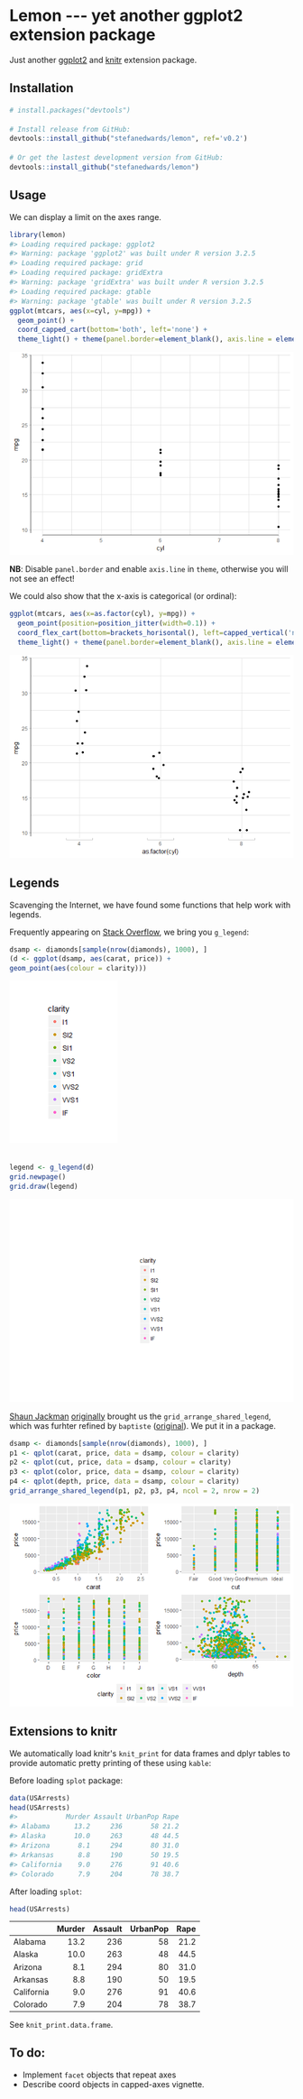 
<!-- README.md is generated from README.Rmd. Please edit that file -->
Lemon --- yet another ggplot2 extension package
===============================================

Just another [ggplot2](http://ggplot2.tidyverse.org) and [knitr](https://yihui.name/knitr/) extension package.

Installation
------------

``` r
# install.packages("devtools")

# Install release from GitHub:
devtools::install_github("stefanedwards/lemon", ref='v0.2')

# Or get the lastest development version from GitHub:
devtools::install_github("stefanedwards/lemon")
```

Usage
-----

We can display a limit on the axes range.

``` r
library(lemon)
#> Loading required package: ggplot2
#> Warning: package 'ggplot2' was built under R version 3.2.5
#> Loading required package: grid
#> Loading required package: gridExtra
#> Warning: package 'gridExtra' was built under R version 3.2.5
#> Loading required package: gtable
#> Warning: package 'gtable' was built under R version 3.2.5
ggplot(mtcars, aes(x=cyl, y=mpg)) + 
  geom_point() + 
  coord_capped_cart(bottom='both', left='none') +
  theme_light() + theme(panel.border=element_blank(), axis.line = element_line())
```

![](README/usage1-1.png)

**NB**: Disable `panel.border` and enable `axis.line` in `theme`, otherwise you will not see an effect!

We could also show that the x-axis is categorical (or ordinal):

``` r
ggplot(mtcars, aes(x=as.factor(cyl), y=mpg)) + 
  geom_point(position=position_jitter(width=0.1)) + 
  coord_flex_cart(bottom=brackets_horisontal(), left=capped_vertical('none')) +
  theme_light() + theme(panel.border=element_blank(), axis.line = element_line())
```

![](README/brackets_demo-1.png)

Legends
-------

Scavenging the Internet, we have found some functions that help work with legends.

Frequently appearing on [Stack Overflow](http://stackoverflow.com), we bring you `g_legend`:

``` r
dsamp <- diamonds[sample(nrow(diamonds), 1000), ]
(d <- ggplot(dsamp, aes(carat, price)) +
geom_point(aes(colour = clarity)))
```

![](README/g_legend-1.png)

``` r

legend <- g_legend(d)
grid.newpage()
grid.draw(legend)
```

![](README/g_legend-2.png)

[Shaun Jackman](http://rpubs.com/sjackman) [originally](%5Bhttp://rpubs.com/sjackman/grid_arrange_shared_legend) brought us the `grid_arrange_shared_legend`, which was furhter refined by `baptiste` ([original](https://github.com/tidyverse/ggplot2/wiki/Share-a-legend-between-two-ggplot2-graphs)). We put it in a package.

``` r
dsamp <- diamonds[sample(nrow(diamonds), 1000), ]
p1 <- qplot(carat, price, data = dsamp, colour = clarity)
p2 <- qplot(cut, price, data = dsamp, colour = clarity)
p3 <- qplot(color, price, data = dsamp, colour = clarity)
p4 <- qplot(depth, price, data = dsamp, colour = clarity)
grid_arrange_shared_legend(p1, p2, p3, p4, ncol = 2, nrow = 2)
```

![](README/grid_arrange_shared_legend-1.png)

Extensions to knitr
-------------------

We automatically load knitr's `knit_print` for data frames and dplyr tables to provide automatic pretty printing of these using `kable`:

Before loading `splot` package:

``` r
data(USArrests)
head(USArrests)
#>            Murder Assault UrbanPop Rape
#> Alabama      13.2     236       58 21.2
#> Alaska       10.0     263       48 44.5
#> Arizona       8.1     294       80 31.0
#> Arkansas      8.8     190       50 19.5
#> California    9.0     276       91 40.6
#> Colorado      7.9     204       78 38.7
```

After loading `splot`:

``` r
head(USArrests)
```

|            |  Murder|  Assault|  UrbanPop|  Rape|
|------------|-------:|--------:|---------:|-----:|
| Alabama    |    13.2|      236|        58|  21.2|
| Alaska     |    10.0|      263|        48|  44.5|
| Arizona    |     8.1|      294|        80|  31.0|
| Arkansas   |     8.8|      190|        50|  19.5|
| California |     9.0|      276|        91|  40.6|
| Colorado   |     7.9|      204|        78|  38.7|

See `knit_print.data.frame`.

To do:
------

-   Implement `facet` objects that repeat axes
-   Describe coord objects in capped-axes vignette.
